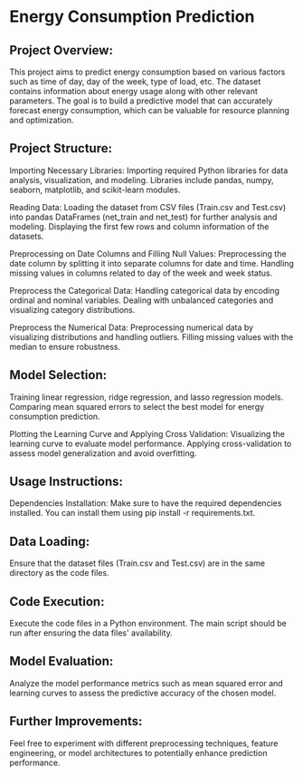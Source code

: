 
#  Energy Consumption Prediction
## Project Overview:
This project aims to predict energy consumption based on various factors such as time of day, day of the week, type of load, etc. The dataset contains information about energy usage along with other relevant parameters. The goal is to build a predictive model that can accurately forecast energy consumption, which can be valuable for resource planning and optimization.

## Project Structure:
Importing Necessary Libraries: Importing required Python libraries for data analysis, visualization, and modeling. Libraries include pandas, numpy, seaborn, matplotlib, and scikit-learn modules.

Reading Data: Loading the dataset from CSV files (Train.csv and Test.csv) into pandas DataFrames (net_train and net_test) for further analysis and modeling. Displaying the first few rows and column information of the datasets.

Preprocessing on Date Columns and Filling Null Values: Preprocessing the date column by splitting it into separate columns for date and time. Handling missing values in columns related to day of the week and week status.

Preprocess the Categorical Data: Handling categorical data by encoding ordinal and nominal variables. Dealing with unbalanced categories and visualizing category distributions.

Preprocess the Numerical Data: Preprocessing numerical data by visualizing distributions and handling outliers. Filling missing values with the median to ensure robustness.

## Model Selection: 
Training linear regression, ridge regression, and lasso regression models. Comparing mean squared errors to select the best model for energy consumption prediction.

Plotting the Learning Curve and Applying Cross Validation: Visualizing the learning curve to evaluate model performance. Applying cross-validation to assess model generalization and avoid overfitting.

## Usage Instructions:
Dependencies Installation: Make sure to have the required dependencies installed. You can install them using pip install -r requirements.txt.

## Data Loading: 
Ensure that the dataset files (Train.csv and Test.csv) are in the same directory as the code files.

## Code Execution:
Execute the code files in a Python environment. The main script should be run after ensuring the data files' availability.

## Model Evaluation: 
Analyze the model performance metrics such as mean squared error and learning curves to assess the predictive accuracy of the chosen model.

## Further Improvements:
Feel free to experiment with different preprocessing techniques, feature engineering, or model architectures to potentially enhance prediction performance.
